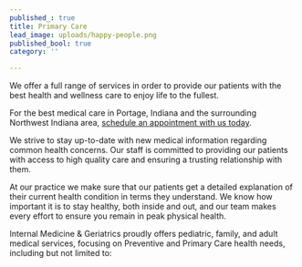 ```yaml
---
published_: true
title: Primary Care
lead_image: uploads/happy-people.png
published_bool: true
category: ''

---
```

We offer a full range of services in order to provide our patients with the best health and wellness care to enjoy life to the fullest.

For the best medical care in Portage, Indiana and the surrounding Northwest Indiana area, [schedule an appointment with us today](http://localhost:8000/book-appointment/current-patient).

We strive to stay up-to-date with new medical information regarding common health concerns. Our staff is committed to providing our patients with access to high quality care and ensuring a trusting relationship with them.

At our practice we make sure that our patients get a detailed explanation of their current health condition in terms they understand. We know how important it is to stay healthy, both inside and out, and our team makes every effort to ensure you remain in peak physical health.

Internal Medicine & Geriatrics proudly offers pediatric, family, and adult medical services, focusing on Preventive and Primary Care health needs, including but not limited to: 